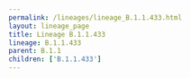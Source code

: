 ```yaml
---
permalink: /lineages/lineage_B.1.1.433.html
layout: lineage_page
title: Lineage B.1.1.433
lineage: B.1.1.433
parent: B.1.1
children: ['B.1.1.433']
---
```


